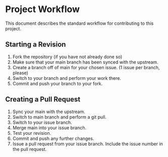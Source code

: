 # Project Workflow
This document describes the standard workflow for contributing to this project.

## Starting a Revision
1. Fork the repository (if you have not already done so)
2. Make sure that your main branch has been synced with the upstream.
3. Create a branch off of main for your chosen issue. (1 issue per branch, please)
4. Switch to your branch and perform your work there.
5. Commit and push your branch to your fork.

## Creating a Pull Request
1. Sync your main with the upstream.
2. Switch to main branch and perform a git pull.
3. Switch to your issue branch.
4. Merge main into your issue branch.
5. Test your revision.
6. Commit and push any further changes.
7. Issue a pull request from your issue branch. Include the issue number in the
   pull request.